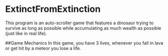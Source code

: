 # ExtinctFromExtinction

This program is an auto-scroller game that features a dinosaur trying to survive as long as possible while accumulating as much wealth as possible (just like in real life). 

##Game Mechanics
In this game, you have 3 lives, whenever you fall in lava or get hit by a meteor you lose a life. 
